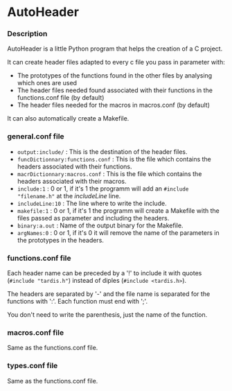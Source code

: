 # AutoHeader

### Description

AutoHeader is a little Python program that helps the creation of a C project.

It can create header files adapted to every c file you pass in parameter with:
- The prototypes of the functions found in the other files by analysing which ones are used
- The header files needed found associated with their functions in the functions.conf file (by default)
- The header files needed for the macros in macros.conf (by default)

It can also automatically create a Makefile.

### general.conf file
- `output:include/` : This is the destination of the header files.
- `funcDictionnary:functions.conf` : This is the file which contains the headers associated with their functions.
- `macrDictionnary:macros.conf` : This is the file which contains the headers associated with their macros.
- `include:1` : 0 or 1, if it's 1 the programm will add an `#include "filename.h"` at the *includeLine* line.
- `includeLine:10` : The line where to write the include.
- `makefile:1` : 0 or 1, if it's 1 the programm will create a Makefile with the files passed as parameter and including the headers.
- `binary:a.out` : Name of the output binary for the Makefile.
- `argNames:0` : 0 or 1, if it's 0 it will remove the name of the parameters in the prototypes in the headers.

### functions.conf file
Each header name can be preceded by a '!' to include it with quotes (`#include "tardis.h"`) instead of diples (`#include <tardis.h>`).

The headers are separated by '-' and the file name is separated for the functions with ':'. Each function must end with ';'.

You don't need to write the parenthesis, just the name of the function.

### macros.conf file
Same as the functions.conf file.

### types.conf file
Same as the functions.conf file.
